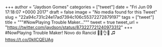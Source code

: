 
+++
author = "Jaydson Gomes"
categories = ["tweet"]
date = "Fri Jun 09 17:18:07 +0000 2017"
draft = false
image = "No media found for this Tweet"
slug = "22a94c731c24e17ad7394c106c55372272879197"
tags = ["tweet"]
title = """#NowPlaying Trouble Maker..."""
tweet = true
tweet_url = "https://twitter.com/jaydson/status/873227721240973312"
+++
#NowPlaying Trouble Maker! Novo do Rancid 🤘👏👌😁 ♫ https://t.co/0kllCQEUAg

